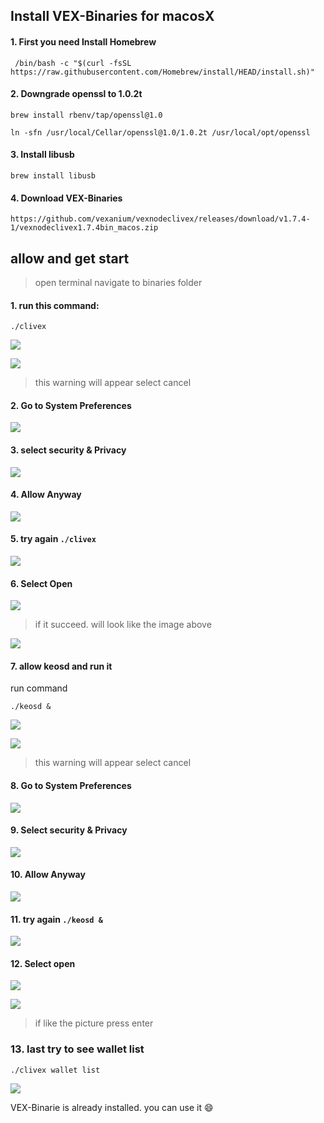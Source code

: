 ## Install VEX-Binaries for macosX

#### 1. First you need Install Homebrew
` /bin/bash -c "$(curl -fsSL https://raw.githubusercontent.com/Homebrew/install/HEAD/install.sh)"`

#### 2. Downgrade openssl to 1.0.2t
`brew install rbenv/tap/openssl@1.0`

`ln -sfn /usr/local/Cellar/openssl@1.0/1.0.2t /usr/local/opt/openssl`

#### 3. Install libusb
`brew install libusb`

#### 4. Download VEX-Binaries
`https://github.com/vexanium/vexnodeclivex/releases/download/v1.7.4-1/vexnodeclivex1.7.4bin_macos.zip`

## allow and get start
> open terminal
> navigate to binaries folder

#### 1. run this command:
`./clivex`

![](https://github.com/vexanium/vexnodeclivex/blob/master/VEX-Binaries_MacosX_documentation/Image/Screen%20Shot%202021-03-23%20at%2017.56.53.png?raw=true)



![](https://github.com/vexanium/vexnodeclivex/blob/master/VEX-Binaries_MacosX_documentation/Image/Screen%20Shot%202021-03-23%20at%2016.58.04.png?raw=true)

>this warning will appear
>select cancel


#### 2. Go to System Preferences

![](https://github.com/vexanium/vexnodeclivex/blob/master/VEX-Binaries_MacosX_documentation/Image/Screen%20Shot%202021-03-23%20at%2016.58.17.png?raw=true)

#### 3. select security & Privacy
![](https://github.com/vexanium/vexnodeclivex/blob/master/VEX-Binaries_MacosX_documentation/Image/Screen%20Shot%202021-03-23%20at%2017.32.16.png?raw=true)

#### 4. Allow Anyway
![](https://github.com/vexanium/vexnodeclivex/blob/master/VEX-Binaries_MacosX_documentation/Image/Screen%20Shot%202021-03-23%20at%2016.58.22.png?raw=true)



#### 5. try again `./clivex`

![](https://github.com/vexanium/vexnodeclivex/blob/master/VEX-Binaries_MacosX_documentation/Image/Screen%20Shot%202021-03-23%20at%2017.56.53.png?raw=true)


#### 6. Select Open
![](https://github.com/vexanium/vexnodeclivex/blob/master/VEX-Binaries_MacosX_documentation/Image/Screen%20Shot%202021-03-23%20at%2016.59.05.png?raw=true)


> if it succeed. will look like the image above

![](https://github.com/vexanium/vexnodeclivex/blob/master/VEX-Binaries_MacosX_documentation/Image/Screen%20Shot%202021-03-23%20at%2017.45.32.png?raw=true)

#### 7. allow keosd and run it
run command

`./keosd &`

![](https://github.com/vexanium/vexnodeclivex/blob/master/VEX-Binaries_MacosX_documentation/Image/Screen%20Shot%202021-03-23%20at%2017.57.08.png?raw=true)

![](https://github.com/vexanium/vexnodeclivex/blob/master/VEX-Binaries_MacosX_documentation/Image/Screen%20Shot%202021-03-23%20at%2017.00.06.png?raw=true)
> this warning will appear
> select cancel

#### 8. Go to System Preferences

![](https://github.com/vexanium/vexnodeclivex/blob/master/VEX-Binaries_MacosX_documentation/Image/Screen%20Shot%202021-03-23%20at%2016.58.17.png?raw=true)


#### 9. Select security & Privacy
![](https://github.com/vexanium/vexnodeclivex/blob/master/VEX-Binaries_MacosX_documentation/Image/Screen%20Shot%202021-03-23%20at%2017.32.16.png?raw=true)


#### 10. Allow Anyway
![](https://github.com/vexanium/vexnodeclivex/blob/master/VEX-Binaries_MacosX_documentation/Image/Screen%20Shot%202021-03-23%20at%2017.00.30.png?raw=true)


#### 11. try again `./keosd &`
![](https://github.com/vexanium/vexnodeclivex/blob/master/VEX-Binaries_MacosX_documentation/Image/Screen%20Shot%202021-03-23%20at%2017.57.08.png?raw=true)


#### 12. Select open
![](https://github.com/vexanium/vexnodeclivex/blob/master/VEX-Binaries_MacosX_documentation/Image/Screen%20Shot%202021-03-23%20at%2017.00.45.png?raw=true)

![](https://github.com/vexanium/vexnodeclivex/blob/master/VEX-Binaries_MacosX_documentation/Image/Screen%20Shot%202021-03-23%20at%2017.58.07.png?raw=true)
>if like the picture press enter

### 13. last try to see wallet list

`./clivex wallet list`

![](https://github.com/vexanium/vexnodeclivex/blob/master/VEX-Binaries_MacosX_documentation/Image/Screen%20Shot%202021-03-23%20at%2017.58.41.png?raw=true)

VEX-Binarie is already installed. you can use it :smile:

